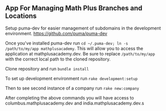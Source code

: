 ## App For Managing Math Plus Branches and Locations

Setup puma-dev for easier management of subdomains in the development environment. https://github.com/puma/puma-dev

Once you've installed puma-dev run `cd ~/.puma-dev; ln -s /path/to/my/app mathplusacademy`. This will allow you to access the application at mathplusacademy.dev. Be sure to replace `/path/to/my/app` with the correct local path to the cloned repository.

Clone repository and run `bundle install`

To set up development environment run `rake development:setup`

Then to see second instance of a company run `rake new:company`

After completing the above commands you will have access to columbus.mathplusacademy.dev and india.mathplusacademy.dev.s

